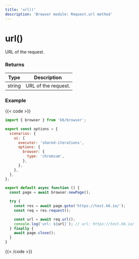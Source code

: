 ```yaml
---
title: 'url()'
description: 'Browser module: Request.url method'
---
```


# url()

URL of the request.

### Returns

| Type   | Description         |
| ------ | ------------------- |
| string | URL of the request. |

### Example

{{< code >}}

```javascript
import { browser } from 'k6/browser';

export const options = {
  scenarios: {
    ui: {
      executor: 'shared-iterations',
      options: {
        browser: {
          type: 'chromium',
        },
      },
    },
  },
};

export default async function () {
  const page = await browser.newPage();

  try {
    const res = await page.goto('https://test.k6.io/');
    const req = res.request();

    const url = await req.url();
    console.log(`url: ${url}`); // url: https://test.k6.io/
  } finally {
    await page.close();
  }
}
```

{{< /code >}}
